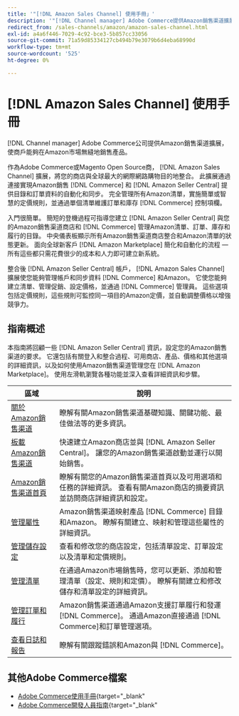 ```yaml
---
title: '"[!DNL Amazon Sales Channel] 使用手冊」'
description: '"[!DNL Channel manager] Adobe Commerce提供Amazon銷售渠道擴展，讓商戶可於聯交 [!DNL Amazon Marketplace]"'
redirect_from: /sales-channels/amazon/amazon-sales-channel.html
exl-id: a4a6f446-7029-4c92-bce3-5b857cc33056
source-git-commit: 71a59d85334127cb494b79e3079b6d4eba68990d
workflow-type: tm+mt
source-wordcount: '525'
ht-degree: 0%

---
```


# [!DNL Amazon Sales Channel] 使用手冊

[!DNL Channel manager] Adobe Commerce公司提供Amazon銷售渠道擴展，使商戶能夠在Amazon市場無縫地銷售產品。

作為Adobe Commerce或Magento Open Source商， [!DNL Amazon Sales Channel] 擴展，將您的商店與全球最大的網際網路購物目的地整合。 此擴展通過連接實現Amazon銷售 [!DNL Commerce] 和 [!DNL Amazon Seller Central] 提供目錄和訂單資料的自動化和同步。 完全管理所有Amazon清單，實施簡單或智慧的定價規則，並通過單個清單維護訂單和庫存 [!DNL Commerce] 控制項欄。

入門很簡單。 簡短的登機過程可指導您建立 [!DNL Amazon Seller Central] 與您的Amazon銷售渠道商店和 [!DNL Commerce] 管理Amazon清單、訂單、庫存和履行的目錄。 中央儀表板顯示所有Amazon銷售渠道商店整合和Amazon清單的狀態更新。 面向全球新客戶 [!DNL Amazon Marketplace] 簡化和自動化的流程 — 所有這些都只需花費很少的成本和人力即可建立新系統。

整合後 [!DNL Amazon Seller Central] 帳戶， [!DNL Amazon Sales Channel] 擴展使您能夠管理帳戶和同步資料 [!DNL Commerce] 和Amazon。 它使您能夠建立清單、管理促銷、設定價格，並通過 [!DNL Commerce] 管理員。 這些選項包括定價規則，這些規則可監控同一項目的Amazon定價，並自動調整價格以增強競爭力。

## 指南概述

本指南將回顧一些 [!DNL Amazon Seller Central] 資訊，設定您的Amazon銷售渠道的要求。 它還包括有關登入和整合過程、可用商店、產品、價格和其他選項的詳細資訊，以及如何使用Amazon銷售渠道管理您在 [!DNL Amazon Marketplace]。 使用左滑軌瀏覽各種功能並深入查看詳細資訊和步驟。

| 區域 | 說明 |
|----|----|
| [關於Amazon銷售渠道](./about-amazon-sales-channel.md) | 瞭解有關Amazon銷售渠道基礎知識、關鍵功能、最佳做法等的更多資訊。 |
| [板載Amazon銷售渠道](./amazon-onboarding-home.md) | 快速建立Amazon商店並與 [!DNL Amazon Seller Central]。 讓您的Amazon銷售渠道啟動並運行以開始銷售。 |
| [Amazon銷售渠道首頁](./amazon-sales-channel-home.md) | 瞭解有關您的Amazon銷售渠道首頁以及可用選項和任務的詳細資訊。 查看有關Amazon商店的摘要資訊並訪問商店詳細資訊和設定。 |
| [管理屬性](./attributes-view.md) | Amazon銷售渠道映射產品 [!DNL Commerce] 目錄和Amazon。 瞭解有關建立、映射和管理這些屬性的詳細資訊。 |
| [管理儲存設定](./ob-store-review.md) | 查看和修改您的商店設定，包括清單設定、訂單設定以及清單和定價規則。 |
| [管理清單](./managing-product-listings.md) | 在通過Amazon市場銷售時，您可以更新、添加和管理清單（設定、規則和定價）。 瞭解有關建立和修改儲存和清單設定的詳細資訊。 |
| [管理訂單和履行](./managing-orders.md) | Amazon銷售渠道通過Amazon支援訂單履行和發運 [!DNL Commerce]。 通過Amazon直接通過 [!DNL Commerce]和訂單管理選項。 |
| [查看日誌和報告](./amazon-logs-reports.md) | 瞭解有關跟蹤錯誤和Amazon與 [!DNL Commerce]。 |

## 其他Adobe Commerce檔案

- [Adobe Commerce使用手冊](https://docs.magento.com/user-guide/){target=&quot;_blank&quot;
- [Adobe Commerce開發人員指南](https://devdocs.magento.com/){target=&quot;_blank&quot;
